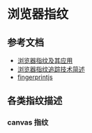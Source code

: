 # 浏览器指纹

## 参考文档

- [浏览器指纹及其应用](https://juejin.cn/post/6995000627642236941)
- [浏览器指纹追踪技术简述](https://zhuanlan.zhihu.com/p/94158920)
- [fingerprintjs](https://github.com/fingerprintjs/fingerprintjs)

## 各类指纹描述

### canvas 指纹
